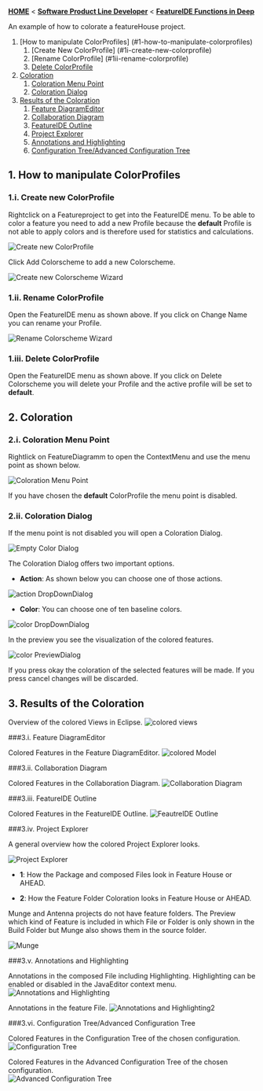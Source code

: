 <!-- Breadcrumb -->
[**HOME**](https://github.com/tthuem/FeatureIDE/wiki) < [**Software Product Line Developer**](https://github.com/tthuem/FeatureIDE/wiki/Software-Product-Line-Developer) < [**FeatureIDE Functions in Deep**](https://github.com/tthuem/FeatureIDE/wiki/FeatureIDE-Functions-in-Deep)

<!-- Introduction -->

An example of how to colorate a featureHouse project.

<!-- Outline -->
1. [How to manipulate ColorProfiles] (#1-how-to-manipulate-colorprofiles)
	1. [Create New ColorProfile] (#1i-create-new-colorprofile)
	2. [Rename ColorProfile] (#1ii-rename-colorprofile)
	3. [Delete ColorProfile](#1iii-delete-colorprofile)
2. [Coloration](#2-coloration)
	1. [Coloration Menu Point](#2i-coloration-menu-point)
	2. [Coloration Dialog](#2ii-coloration-dialog)
3. [Results of the Coloration](#3-results-of-the-coloration)
	1. [Feature DiagramEditor](#3i-feature-diagrameditor)
	2. [Collaboration Diagram](#3ii-colaboration-diagram)
	3. [FeatureIDE Outline](#3iii-featureide-outline)
	4. [Project Explorer](#3iv-project-explorer)
	5. [Annotations and Highlighting](#3v-annotations-and-highlighting)
	6. [Configuration Tree/Advanced Configuration Tree](#3vi-configuration-tree/advanced-configuration-tree)


<!-- Content -->
## 1. How to manipulate ColorProfiles

### 1.i. Create new ColorProfile
Rightclick on a Featureproject to get into the FeatureIDE menu. To be able to color a feature you need to add a new Profile because the **default** Profile is not able to apply colors and is therefore used for statistics and calculations.
		
![Create new ColorProfile](https://raw.githubusercontent.com/wiki/tthuem/FeatureIDE/Assets/Colors/DynamicMenuStructure.png)
		
Click Add Colorscheme to add a new Colorscheme.
		
![Create new Colorscheme Wizard](https://raw.githubusercontent.com/wiki/tthuem/FeatureIDE/Assets/Colors/AddProfile.png)
		
### 1.ii. Rename ColorProfile

Open the FeatureIDE menu as shown above. If you click on Change Name you can rename your Profile.
		
![Rename Colorscheme Wizard](https://raw.githubusercontent.com/wiki/tthuem/FeatureIDE/Assets/Colors/RenameProfile.png)
		
### 1.iii. Delete ColorProfile

Open the FeatureIDE menu as shown above. If you click on Delete Colorscheme you will delete your Profile and the active profile will be set to **default**.
		
## 2. Coloration
		
### 2.i. Coloration Menu Point

Rightlick on FeatureDiagramm to open the ContextMenu and use the menu point as shown below.
		
![Coloration Menu Point](https://raw.githubusercontent.com/wiki/tthuem/FeatureIDE/Assets/Colors/ProfileColorMenu.png)
		
If you have chosen the **default** ColorProfile the menu point is disabled.
		
### 2.ii. Coloration Dialog

If the menu point is not disabled you will open a Coloration Dialog. 

![Empty Color Dialog](https://raw.githubusercontent.com/wiki/tthuem/FeatureIDE/Assets/Colors/EmptyColorDialog.png)
		 
The Coloration Dialog offers two important options. 
		 
* **Action**: As shown below you can choose one of those actions. 
		 
![action DropDownDialog](https://raw.githubusercontent.com/wiki/tthuem/FeatureIDE/Assets/Colors/actionDropDownDialog.png)
		  
* **Color**: You can choose one of ten baseline colors.
		 
![color DropDownDialog](https://raw.githubusercontent.com/wiki/tthuem/FeatureIDE/Assets/Colors/colorDropDownDialog.png)
		 
In the preview you see the visualization of the colored features.
		 
![color PreviewDialog](https://raw.githubusercontent.com/wiki/tthuem/FeatureIDE/Assets/Colors/colorPreviewDialog.png)
		 
If you press okay the coloration of the selected features will be made.
If you press cancel changes will be discarded.
		 
## 3. Results of the Coloration

Overview of the colored Views in Eclipse.
![colored views](https://raw.githubusercontent.com/wiki/tthuem/FeatureIDE/Assets/Colors/coloredViews.png)
		
###3.i. Feature DiagramEditor

Colored Features in the Feature DiagramEditor.
![colored Model](https://raw.githubusercontent.com/wiki/tthuem/FeatureIDE/Assets/Colors/coloredModel.png)

###3.ii. Collaboration Diagram

Colored Features in the Collaboration Diagram.
![Collaboration Diagram](https://raw.githubusercontent.com/wiki/tthuem/FeatureIDE/Assets/Colors/FH_colordiagram_red_green.png)

###3.iii. FeatureIDE Outline

Colored Features in the FeatureIDE Outline.
![FeautreIDE Outline](https://raw.githubusercontent.com/wiki/tthuem/FeatureIDE/Assets/Colors/FIDEOutline.png)

###3.iv. Project Explorer

A general overview how the colored Project Explorer looks.

![Project Explorer](https://raw.githubusercontent.com/wiki/tthuem/FeatureIDE/Assets/Colors/FH_explorer_overview.png)

* **1**: How the Package and composed Files look in Feature House or AHEAD.

* **2**: How the Feature Folder Coloration looks in Feature House or AHEAD.

Munge and Antenna projects do not have feature folders. The Preview which kind of Feature is included in which File or Folder is only shown in the Build Folder but Munge also shows them in the source folder.

![Munge](https://raw.githubusercontent.com/wiki/tthuem/FeatureIDE/Assets/Colors/ProjectExplorer_Munge.png)

###3.v. Annotations and Highlighting

Annotations in the composed File including Highlighting. Highlighting can be enabled or disabled in the JavaEditor context menu.
![Annotations and Highlighting](https://raw.githubusercontent.com/wiki/tthuem/FeatureIDE/Assets/Colors/FOP_background_code.png)

Annotations in the feature File.
![Annotations and Highlighting2](https://raw.githubusercontent.com/wiki/tthuem/FeatureIDE/Assets/Colors/FOP_background_code_red.png)

###3.vi. Configuration Tree/Advanced Configuration Tree		

Colored Features in the Configuration Tree of the chosen configuration.
![Configuration Tree](https://raw.githubusercontent.com/wiki/tthuem/FeatureIDE/Assets/Colors/configTree.png)

Colored Features in the Advanced Configuration Tree of the chosen configuration.
<br>
![Advanced Configuration Tree](https://raw.githubusercontent.com/wiki/tthuem/FeatureIDE/Assets/Colors/advancedConfigTree.png)
		 